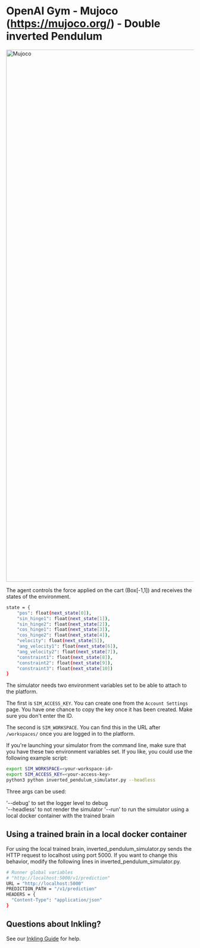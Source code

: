 
# OpenAI Gym - Mujoco (https://mujoco.org/) - Double inverted Pendulum

<img width="1428" alt="Mujoco" src="https://user-images.githubusercontent.com/14914357/191338828-d8ad6072-a7f4-4172-bffb-e750f96b197b.png">


The agent controls the force applied on the cart (Box[-1,1]) and receives the states of the environment. 
```sh
state = {
    "pos": float(next_state[0]),
    "sin_hinge1": float(next_state[1]),
    "sin_hinge2": float(next_state[2]),
    "cos_hinge1": float(next_state[3]),
    "cos_hinge2": float(next_state[4]),
    "velocity": float(next_state[5]),
    "ang_velocity1": float(next_state[6]),
    "ang_velocity2": float(next_state[7]),
    "constraint1": float(next_state[8]),
    "constraint2": float(next_state[9]),
    "constraint3": float(next_state[10])
}
```

The simulator needs two environment variables set to be able to attach to the platform.

The first is `SIM_ACCESS_KEY`. You can create one from the `Account Settings` page.
You have one chance to copy the key once it has been created. Make sure you don't enter
the ID.

The second is `SIM_WORKSPACE`. You can find this in the URL after `/workspaces/` once
you are logged in to the platform.

If you're launching your simulator from the command line, make sure that you have these two
environment variables set. If you like, you could use the following example script:

```sh
export SIM_WORKSPACE=<your-workspace-id>
export SIM_ACCESS_KEY=<your-access-key>
python3 python inverted_pendulum_simulator.py --headless
```
Three args can be used: 

'--debug' to set the logger level to debug      
'--headless' to not render the simulator
'--run' to run the simulator using a local docker container with the trained brain

## Using a trained brain in a local docker container 

For using the local trained brain, inverted_pendulum_simulator.py sends the HTTP request to localhost using port 5000. If you want to change this behavior, modify the following lines in inverted_pendulum_simulator.py.
      
```sh
# Runner global variables 
# "http://localhost:5000/v1/prediction"
URL = "http://localhost:5000"
PREDICTION_PATH = "/v1/prediction"
HEADERS = {
  "Content-Type": "application/json"
}
```

## Questions about Inkling?

See our [Inkling Guide](https://docs.microsoft.com/en-us/bonsai/inkling/) for help.
